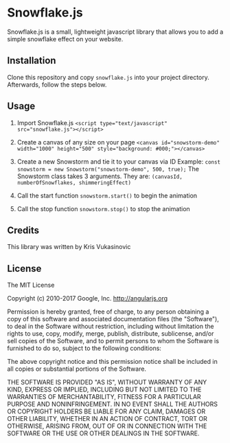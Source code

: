 # Snowflake.js

Snowflake.js is a small, lightweight javascript library that allows you to add a simple snowflake effect on your website.

## Installation

Clone this repository and copy `snowflake.js` into your project directory. Afterwards, follow the steps below.

## Usage

1. Import Snowflake.js `<script type="text/javascript" src="snowflake.js"></script>`
2. Create a canvas of any size on your page
`<canvas id="snowstorm-demo" width="1000" height="500" style="background: #000;"></canvas>`

3. Create a new Snowstorm and tie it to your canvas via ID
Example:
`const snowstorm = new Snowstorm("snowstorm-demo", 500, true);`
The Snowstorm class takes 3 arguments. They are: 
`(canvasId, numberOfSnowflakes, shimmeringEffect)`

4. Call the start function `snowstorm.start()` to begin the animation
5. Call the stop function `snowstorm.stop()` to stop the animation

## Credits

This library was written by Kris Vukasinovic

## License

The MIT License

Copyright (c) 2010-2017 Google, Inc. http://angularjs.org

Permission is hereby granted, free of charge, to any person obtaining a copy
of this software and associated documentation files (the "Software"), to deal
in the Software without restriction, including without limitation the rights
to use, copy, modify, merge, publish, distribute, sublicense, and/or sell
copies of the Software, and to permit persons to whom the Software is
furnished to do so, subject to the following conditions:

The above copyright notice and this permission notice shall be included in
all copies or substantial portions of the Software.

THE SOFTWARE IS PROVIDED "AS IS", WITHOUT WARRANTY OF ANY KIND, EXPRESS OR
IMPLIED, INCLUDING BUT NOT LIMITED TO THE WARRANTIES OF MERCHANTABILITY,
FITNESS FOR A PARTICULAR PURPOSE AND NONINFRINGEMENT. IN NO EVENT SHALL THE
AUTHORS OR COPYRIGHT HOLDERS BE LIABLE FOR ANY CLAIM, DAMAGES OR OTHER
LIABILITY, WHETHER IN AN ACTION OF CONTRACT, TORT OR OTHERWISE, ARISING FROM,
OUT OF OR IN CONNECTION WITH THE SOFTWARE OR THE USE OR OTHER DEALINGS IN
THE SOFTWARE.